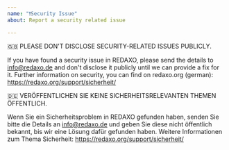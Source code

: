 ```yaml
---
name: "❗️Security Issue"
about: Report a security related issue

---
```


🇬🇧 PLEASE DON'T DISCLOSE SECURITY-RELATED ISSUES PUBLICLY.

If you have found a security issue in REDAXO, please send the details to info@redaxo.de and don't disclose it publicly until we can provide a fix for it. 
Further information on security, you can find on redaxo.org (german): https://redaxo.org/support/sicherheit/ 

🇩🇪 VERÖFFENTLICHEN SIE KEINE SICHERHEITSRELEVANTEN THEMEN ÖFFENTLICH.

Wenn Sie ein Sicherheitsproblem in REDAXO gefunden haben, senden Sie bitte die Details an info@redaxo.de und geben Sie diese nicht öffentlich bekannt, bis wir eine Lösung dafür gefunden haben. 
Weitere Informationen zum Thema Sicherheit: https://redaxo.org/support/sicherheit/
